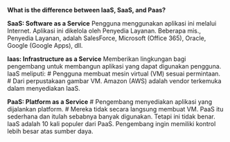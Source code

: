 **What is the difference between IaaS, SaaS, and Paas?**

**SaaS: Software as a Service**
  Pengguna menggunakan aplikasi ini melalui Internet. 
Aplikasi ini dikelola oleh Penyedia Layanan. Beberapa mis., Penyedia Layanan, 
adalah SalesForce, Microsoft (Office 365), Oracle, Google (Google Apps), dll.

**Iaas: Infrastructure as a Service**
  Memberikan lingkungan bagi pengembang untuk membangun aplikasi yang dapat digunakan pengguna. 
IaaS meliputi: 
                # Pengguna membuat mesin virtual (VM) sesuai permintaan.
                # Dari perpustakaan gambar VM.
Amazon (AWS) adalah vendor terkemuka dalam menyediakan IaaS.

**PaaS: Platform as a Service**
    # Pengembang menyediakan aplikasi yang dijalankan platform.
    # Mereka tidak secara langsung membuat VM.
PaaS itu sederhana dan itulah sebabnya banyak digunakan. Tetapi ini tidak benar. 
IaaS adalah 10 kali populer dari PaaS. Pengembang ingin memiliki kontrol lebih besar atas sumber daya.

